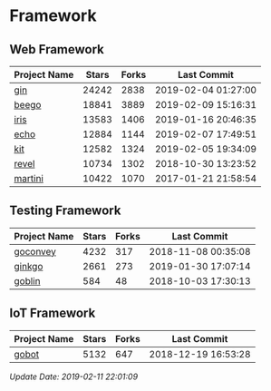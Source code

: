 # Framework

## Web Framework

| Project Name | Stars | Forks | Last Commit |
| ------------ | ----- | ----- | ----------- |
| [gin](https://github.com/gin-gonic/gin) | 24242 | 2838 | 2019-02-04 01:27:00 |
| [beego](https://github.com/astaxie/beego) | 18841 | 3889 | 2019-02-09 15:16:31 |
| [iris](https://github.com/kataras/iris) | 13583 | 1406 | 2019-01-16 20:46:35 |
| [echo](https://github.com/labstack/echo) | 12884 | 1144 | 2019-02-07 17:49:51 |
| [kit](https://github.com/go-kit/kit) | 12582 | 1324 | 2019-02-05 19:34:09 |
| [revel](https://github.com/revel/revel) | 10734 | 1302 | 2018-10-30 13:23:52 |
| [martini](https://github.com/go-martini/martini) | 10422 | 1070 | 2017-01-21 21:58:54 |

## Testing Framework

| Project Name | Stars | Forks | Last Commit |
| ------------ | ----- | ----- | ----------- |
| [goconvey](https://github.com/smartystreets/goconvey) | 4232 | 317 | 2018-11-08 00:35:08 |
| [ginkgo](https://github.com/onsi/ginkgo) | 2661 | 273 | 2019-01-30 17:07:14 |
| [goblin](https://github.com/franela/goblin) | 584 | 48 | 2018-10-03 17:30:13 |

## IoT Framework

| Project Name | Stars | Forks | Last Commit |
| ------------ | ----- | ----- | ----------- |
| [gobot](https://github.com/hybridgroup/gobot) | 5132 | 647 | 2018-12-19 16:53:28 |

*Update Date: 2019-02-11 22:01:09*